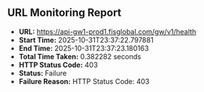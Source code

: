 ## URL Monitoring Report

- **URL:** https://api-gw1-prod1.fisglobal.com/gw/v1/health
- **Start Time:** 2025-10-31T23:37:22.797881
- **End Time:** 2025-10-31T23:37:23.180163
- **Total Time Taken:** 0.382282 seconds
- **HTTP Status Code:** 403
- **Status:** Failure
- **Failure Reason:** HTTP Status Code: 403
